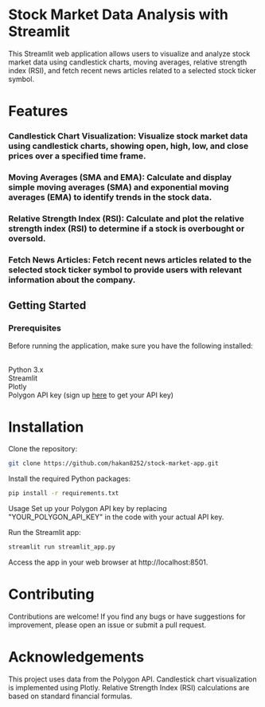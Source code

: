 # Stock Market Data Analysis with Streamlit
This Streamlit web application allows users to visualize and analyze stock market data using candlestick charts, moving averages, relative strength index (RSI), and fetch recent news articles related to a selected stock ticker symbol.

# Features
### Candlestick Chart Visualization: Visualize stock market data using candlestick charts, showing open, high, low, and close prices over a specified time frame.
### Moving Averages (SMA and EMA): Calculate and display simple moving averages (SMA) and exponential moving averages (EMA) to identify trends in the stock data.
### Relative Strength Index (RSI): Calculate and plot the relative strength index (RSI) to determine if a stock is overbought or oversold.
### Fetch News Articles: Fetch recent news articles related to the selected stock ticker symbol to provide users with relevant information about the company.
## Getting Started
### Prerequisites
Before running the application, make sure you have the following installed:

<br/> Python 3.x
<br/> Streamlit
<br/> Plotly
<br/> Polygon API key (sign up [here](https://polygon.io/) to get your API key)

# Installation
Clone the repository:

```bash
git clone https://github.com/hakan8252/stock-market-app.git
```

Install the required Python packages:
```bash
pip install -r requirements.txt
```

Usage
Set up your Polygon API key by replacing "YOUR_POLYGON_API_KEY" in the code with your actual API key.

Run the Streamlit app:

```bash
streamlit run streamlit_app.py
```

Access the app in your web browser at http://localhost:8501.

# Contributing
Contributions are welcome! If you find any bugs or have suggestions for improvement, please open an issue or submit a pull request.

# Acknowledgements
This project uses data from the Polygon API.
Candlestick chart visualization is implemented using Plotly.
Relative Strength Index (RSI) calculations are based on standard financial formulas.






